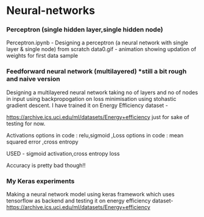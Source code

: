 # Neural-networks
### Perceptron (single hidden layer,single hidden node)
       
  Perceptron.ipynb - Designing a perceptron (a neural network with single layer & single node) from scratch
  data0.gif - animation showing updation of weights for first data sample
     
### Feedforward neural network (multilayered) *still a bit rough and naive version 

Designing a multilayered neural network taking no of layers and no of nodes in input using backpropogation on loss       minimisation using stohastic gradient descent. I have trained it on Energy Efficiency dataset -

https://archive.ics.uci.edu/ml/datasets/Energy+efficiency
 just for sake of testing for now.
 
 Activations options in code : relu,sigmoid ,Loss options in code : mean squared error ,cross entropy
 
 USED  - sigmoid activation,cross entropy loss
 
 Accuracy is pretty bad though!!
 

### My Keras experiments

Making a neural network model using keras framework which uses tensorflow as backend and testing it on energy efficiency dataset-
https://archive.ics.uci.edu/ml/datasets/Energy+efficiency
